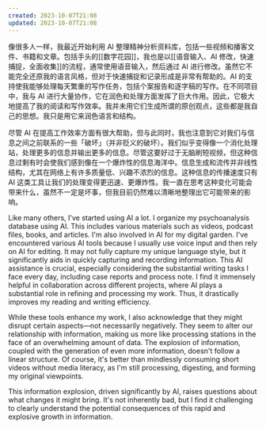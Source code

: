 ```yaml
---
created: 2023-10-07T21:08
updated: 2023-10-07T21:08
---
```

像很多人一样，我最近开始利用 AI 整理精神分析资料库，包括一些视频和播客文件、书籍和文章。包括手头的[[数字花园]]，我也是以[[语音输入、AI 修改，快速捕捉，全面收集]]的流程，通常使用语音输入，然后通过 AI 进行修改。虽然它不能完全还原我的语言风格，但对于快速捕捉和记录形成是非常有帮助的。AI 的支持使我能够处理每天繁重的写作任务，包括个案报告和逐字稿的写作。在不同项目中，我与 AI 进行大量协作，它在润色和处理方面发挥了巨大作用。因此，它极大地提高了我的阅读和写作效率。我并未用它们生成所谓的原创观点，这些都是我自己的思想。我只是用它来润色语言和结构。

尽管 AI 在提高工作效率方面有很大帮助，但与此同时，我也注意到它对我们与信息之间之前联系的一些「破坏」（并非贬义的破坏）。我们似乎变得像一个消化处理站，处理更多的信息并输出更多的信息。尽管这要好过于无脑刷短视频，但这种信息过剩有时会使我们感到像在一个爆炸性的信息海洋中。信息生成和流传并非线性结构，尤其在网络上有许多质量低、兴趣不浓烈的信息。这种信息的传播速度只有 AI 这类工具让我们的处理变得更迅速、更爆炸性。我一直在思考这种变化可能会带来什么，虽然不一定是坏事，但我目前仍然难以清晰地整理出它可能带来的影响。

Like many others, I've started using AI a lot. I organize my psychoanalysis database using AI. This includes various materials such as videos, podcast files, books, and articles. I'm also involved in AI for my digital garden. I've encountered various AI tools because I usually use voice input and then rely on AI for editing. It may not fully capture my unique language style, but it significantly aids in quickly capturing and recording information. This AI assistance is crucial, especially considering the substantial writing tasks I face every day, including case reports and process note. I find it immensely helpful in collaboration across different projects, where AI plays a substantial role in refining and processing my work. Thus, it drastically improves my reading and writing efficiency.

While these tools enhance my work, I also acknowledge that they might disrupt certain aspects—not necessarily negatively. They seem to alter our relationship with information, making us more like processing stations in the face of an overwhelming amount of data. The explosion of information, coupled with the generation of even more information, doesn't follow a linear structure. Of course, it's better than mindlessly consuming short videos without media literacy, as I'm still processing, digesting, and forming my original viewpoints.

This information explosion, driven significantly by AI, raises questions about what changes it might bring. It's not inherently bad, but I find it challenging to clearly understand the potential consequences of this rapid and explosive growth in information.